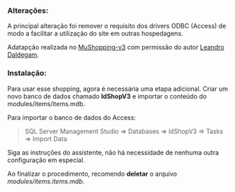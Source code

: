 ### Alterações:
A principal alteração foi remover o requisito dos drivers ODBC (Access) de modo a facilitar a utilização do site em outras hospedagens.

Adatapção realizada no [MuShopping-v3](https://github.com/daldegam/MuShopping-v3) com permissão do autor [Leandro Daldegam](https://github.com/daldegam/).

### Instalação:
Para usar esse shopping, agora é necessária uma etapa adicional.
Criar um novo banco de dados chamado **ldShopV3** e importar o conteúdo do modules/items/items.mdb.

Para importar o banco de dados do Access:
> SQL Server Management Studio => Databases => ldShopV3 => Tasks => Import Data

Siga as instruções do assistente, não há necessidade de nenhuma outra configuração em especial.

Ao finalizar o procedimento, recomendo **deletar** o arquivo *modules/items.items.mdb*.
